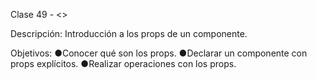 Clase 49 - <<FECHA>>

Descripción: Introducción a los props de un componente.

Objetivos:
   ●Conocer qué son los props.
   ●Declarar un componente con props explícitos.
   ●Realizar operaciones con los props.
